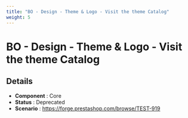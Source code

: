 ```yaml
---
title: "BO - Design - Theme & Logo - Visit the theme Catalog"
weight: 5
---
```


# BO - Design - Theme & Logo - Visit the theme Catalog
## Details
* **Component** : Core
* **Status** : Deprecated
* **Scenario** : https://forge.prestashop.com/browse/TEST-919
